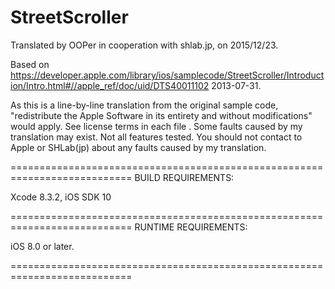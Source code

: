 # StreetScroller

Translated by OOPer in cooperation with shlab.jp, on 2015/12/23.

Based on
<https://developer.apple.com/library/ios/samplecode/StreetScroller/Introduction/Intro.html#//apple_ref/doc/uid/DTS40011102>
2013-07-31.

As this is a line-by-line translation from the original sample code, "redistribute the Apple Software in its entirety and without modifications" would apply. See license terms in each file .
Some faults caused by my translation may exist. Not all features tested.
You should not contact to Apple or SHLab(jp) about any faults caused by my translation.

===========================================================================
BUILD REQUIREMENTS:

Xcode 8.3.2, iOS SDK 10

===========================================================================
RUNTIME REQUIREMENTS:

iOS 8.0 or later.

===========================================================================
